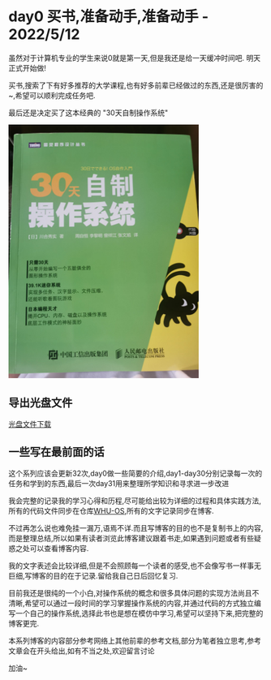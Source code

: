 


# day0 买书,准备动手,准备动手 - 2022/5/12

虽然对于计算机专业的学生来说0就是第一天,但是我还是给一天缓冲时间吧. 明天正式开始做!

买书,搜索了下有好多推荐的大学课程,也有好多前辈已经做过的东西,还是很厉害的~,希望可以顺利完成任务吧.

最后还是决定买了这本经典的 "30天自制操作系统"

<img src="https://raw.githubusercontent.com/learner-lu/picbed/master/akljb.jpg" height="500">

## 导出光盘文件

[光盘文件下载](https://github.com/luzhixing12345/L-OS/releases/download/v0.0.2/OS.rar)

## 一些写在最前面的话

这个系列应该会更新32次,day0做一些简要的介绍,day1-day30分别记录每一次的任务和学到的东西,最后一次day31用来整理所学知识和寻求进一步改进

我会完整的记录我的学习心得和历程,尽可能给出较为详细的过程和具体实践方法,所有的代码文件同步在仓库[WHU-OS](https://github.com/luzhixing12345/WHU-OS),所有的文字记录同步在博客.

不过再怎么说也难免挂一漏万,语焉不详.而且写博客的目的也不是复制书上的内容,而是整理总结,所以如果有读者浏览此博客建议跟着书走,如果遇到问题或者有些疑惑之处可以查看博客内容.

我的文字表述会比较详细,但是不会照顾每一个读者的感受,也不会像写书一样事无巨细,写博客的目的在于记录.留给我自己日后回忆复习.

目前我还是很纯的一个小白,对操作系统的概念和很多具体问题的实现方法尚且不清晰,希望可以通过一段时间的学习掌握操作系统的内容,并通过代码的方式独立编写一个自己的操作系统,选择此书也是想在模仿中学习,希望可以坚持下来,把完整的博客更完.

本系列博客的内容部分参考网络上其他前辈的参考文档,部分为笔者独立思考,参考文章会在开头给出,如有不当之处,欢迎留言讨论

加油~
